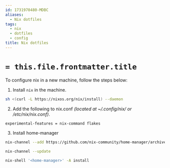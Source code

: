 ```yaml
---
id: 1731970480-MDBC
aliases:
  - Nix dotfiles
tags:
  - nix
  - dotfiles
  - config
title: Nix dotfiles
---
```

# `= this.file.frontmatter.title`

To configure nix in a new machine, follow the steps below:

1. Install `nix` in the machine.

```bash
sh <(curl -L https://nixos.org/nix/install) --daemon
```

2. Add the following to nix.conf *(located at ~/.config/nix/ or /etc/nix/nix.conf)*.

```bash
experimental-features = nix-command flakes
```

3. Install home-manager

```bash
nix-channel --add https://github.com/nix-community/home-manager/archive/master.tar.gz home-manager
```
```bash
nix-channel --update
```
```bash
nix-shell '<home-manager>' -A install
```
